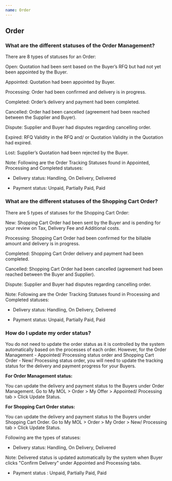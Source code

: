 ```yaml
---
name: Order 
---
```


## Order

###  What are the different statuses of the Order Management?

There are 8 types of statuses for an Order:

Open: Quotation had been sent based on the Buyer’s RFQ but had not yet been appointed by the Buyer.

Appointed: Quotation had been appointed by Buyer.

Processing: Order had been confirmed and delivery is in progress.

Completed: Order’s delivery and payment had been completed.

Cancelled: Order had been cancelled (agreement had been reached between the Supplier and Buyer).

Dispute: Supplier and Buyer had disputes regarding cancelling order. 

Expired: RFQ Validity in the RFQ and/ or Quotation Validity in the Quotation had expired.

Lost: Supplier’s Quotation had been rejected by the Buyer.

Note: Following are the Order Tracking Statuses found in Appointed, Processing and Completed statuses:

-	Delivery status: Handling, On Delivery, Delivered

-	Payment status: Unpaid, Partially Paid, Paid

###  What are the different statuses of the Shopping Cart Order?

There are 5 types of statuses for the Shopping Cart Order:

New: Shopping Cart Order had been sent by the Buyer and is pending for your review on Tax, Delivery Fee and Additional costs.

Processing: Shopping Cart Order had been confirmed for the billable amount and delivery is in progress.

Completed: Shopping Cart Order delivery and payment had been completed.

Cancelled: Shopping Cart Order had been cancelled (agreement had been reached between the Buyer and Supplier).

Dispute: Supplier and Buyer had disputes regarding cancelling order. 

Note: Following are the Order Tracking Statuses found in Processing and Completed statuses:

- Delivery status: Handling, On Delivery, Delivered

- Payment status: Unpaid, Partially Paid, Paid

###  How do I update my order status?

You do not need to update the order status as it is controlled by the system automatically based on the processes of each order. However, for the Order Management - Appointed/ Processing  status order and Shopping Cart Order - New/ Processing status order, you will need to update the tracking status for the delivery and payment progress for your Buyers. 

**For Order Management status:**

You can update the delivery and payment status to the Buyers under Order Management. Go to My MOL > Order > My Offer > Appointed/ Processing tab > Click Update Status. 

**For Shopping Cart Order status:**

You can update the delivery and payment status to the Buyers under Shopping Cart Order. Go to My MOL > Order > My Order > New/ Processing tab > Click Update Status. 

Following are the types of statuses:

-	Delivery status: Handling, On Delivery, Delivered 

  Note: Delivered status is updated automatically by the system when Buyer clicks "Confirm Delivery" under Appointed and Processing tabs.
 
-	Payment status : Unpaid, Partially Paid, Paid  
